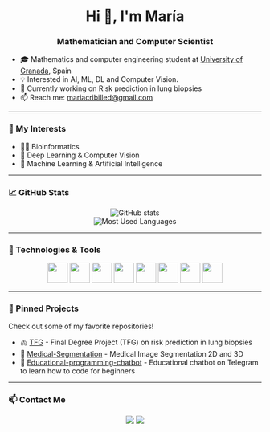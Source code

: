 <h1 align="center">Hi 👋, I'm María</h1>
<h3 align="center">Mathematician and Computer Scientist</h3>

- 🎓 Mathematics and computer engineering student at [University of Granada](https://www.ugr.es), Spain 
- 💡 Interested in AI, ML, DL and Computer Vision.
- 🌱 Currently working on Risk prediction in lung biopsies
- 📫 Reach me: mariacribilled@gmail.com

---

### 🧠 My Interests

- 🧑‍💻 Bioinformatics
- 📐 Deep Learning & Computer Vision
- 🧠 Machine Learning & Artificial Intelligence

---

### 📈 GitHub Stats

<p align="center">
  <img src="https://github-readme-stats.vercel.app/api?username=mcribi&show_icons=true&theme=default&hide_border=true" alt="GitHub stats" />
  <br/>
  <img src="https://github-readme-stats.vercel.app/api/top-langs/?username=mcribi&langs_count=10&layout=pie" alt="Most Used Languages" />
</p>

---

### 🔧 Technologies & Tools

<p align="center">
  <img src="https://cdn.jsdelivr.net/gh/devicons/devicon/icons/python/python-original.svg" width="40" height="40"/>
  <img src="https://cdn.jsdelivr.net/gh/devicons/devicon/icons/java/java-original.svg" width="40" height="40"/>
  <img src="https://cdn.jsdelivr.net/gh/devicons/devicon/icons/cplusplus/cplusplus-original.svg" width="40" height="40"/>
  <img src="https://cdn.jsdelivr.net/gh/devicons/devicon/icons/c/c-original.svg" width="40" height="40"/>
  <img src="https://cdn.jsdelivr.net/gh/devicons/devicon/icons/r/r-original.svg" width="40" height="40"/>
  <img src="https://cdn.jsdelivr.net/gh/devicons/devicon/icons/ruby/ruby-original.svg" width="40" height="40"/>
  <img src="https://cdn.jsdelivr.net/gh/devicons/devicon/icons/html5/html5-original.svg" width="40" height="40"/>
  <img src="https://cdn.jsdelivr.net/gh/devicons/devicon/icons/linux/linux-original.svg" width="40" height="40"/>
</p>

---

### 🧩 Pinned Projects

Check out some of my favorite repositories!

- 🫁 [TFG](https://github.com/mcribi/TFG) - Final Degree Project (TFG) on risk prediction in lung biopsies 
- 🔬 [Medical-Segmentation](https://github.com/mcribi/Medical-Segmentation) - Medical Image Segmentation 2D and 3D 
- 🤖 [Educational-programming-chatbot](https://github.com/mcribi/Educational-programming-chatbot) - Educational chatbot on Telegram to learn how to code for beginners

---

### 📫 Contact Me

<p align="center">
  <a href="mailto:mariacribilled@gmail.com"><img src="https://img.shields.io/badge/-Gmail-D14836?style=flat&logo=gmail&logoColor=white"/></a>
  <a href="https://www.linkedin.com/in/mariacribillesperez/"><img src="https://img.shields.io/badge/-LinkedIn-blue?style=flat&logo=linkedin&logoColor=white"/></a>
</p>
